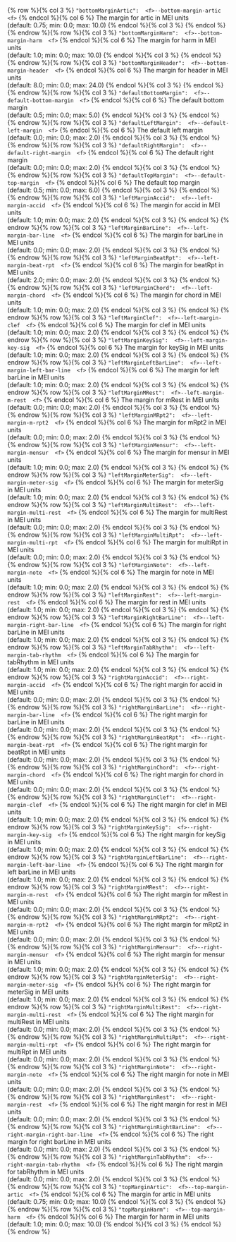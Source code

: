 {% row %}{% col 3 %} <span class="lang1">`"bottomMarginArtic":  <f>`</span><span class="lang2">`--bottom-margin-artic  <f>`</span> {% endcol %}{% col 6 %} The margin for artic in MEI units<br/>(default: 0.75; min: 0.0; max: 10.0) {% endcol %}{% col 3 %}  {% endcol %}
{% endrow %}{% row %}{% col 3 %} <span class="lang1">`"bottomMarginHarm":  <f>`</span><span class="lang2">`--bottom-margin-harm  <f>`</span> {% endcol %}{% col 6 %} The margin for harm in MEI units<br/>(default: 1.0; min: 0.0; max: 10.0) {% endcol %}{% col 3 %}  {% endcol %}
{% endrow %}{% row %}{% col 3 %} <span class="lang1">`"bottomMarginHeader":  <f>`</span><span class="lang2">`--bottom-margin-header  <f>`</span> {% endcol %}{% col 6 %} The margin for header in MEI units<br/>(default: 8.0; min: 0.0; max: 24.0) {% endcol %}{% col 3 %}  {% endcol %}
{% endrow %}{% row %}{% col 3 %} <span class="lang1">`"defaultBottomMargin":  <f>`</span><span class="lang2">`--default-bottom-margin  <f>`</span> {% endcol %}{% col 6 %} The default bottom margin<br/>(default: 0.5; min: 0.0; max: 5.0) {% endcol %}{% col 3 %}  {% endcol %}
{% endrow %}{% row %}{% col 3 %} <span class="lang1">`"defaultLeftMargin":  <f>`</span><span class="lang2">`--default-left-margin  <f>`</span> {% endcol %}{% col 6 %} The default left margin<br/>(default: 0.0; min: 0.0; max: 2.0) {% endcol %}{% col 3 %}  {% endcol %}
{% endrow %}{% row %}{% col 3 %} <span class="lang1">`"defaultRightMargin":  <f>`</span><span class="lang2">`--default-right-margin  <f>`</span> {% endcol %}{% col 6 %} The default right margin<br/>(default: 0.0; min: 0.0; max: 2.0) {% endcol %}{% col 3 %}  {% endcol %}
{% endrow %}{% row %}{% col 3 %} <span class="lang1">`"defaultTopMargin":  <f>`</span><span class="lang2">`--default-top-margin  <f>`</span> {% endcol %}{% col 6 %} The default top margin<br/>(default: 0.5; min: 0.0; max: 6.0) {% endcol %}{% col 3 %}  {% endcol %}
{% endrow %}{% row %}{% col 3 %} <span class="lang1">`"leftMarginAccid":  <f>`</span><span class="lang2">`--left-margin-accid  <f>`</span> {% endcol %}{% col 6 %} The margin for accid in MEI units<br/>(default: 1.0; min: 0.0; max: 2.0) {% endcol %}{% col 3 %}  {% endcol %}
{% endrow %}{% row %}{% col 3 %} <span class="lang1">`"leftMarginBarLine":  <f>`</span><span class="lang2">`--left-margin-bar-line  <f>`</span> {% endcol %}{% col 6 %} The margin for barLine in MEI units<br/>(default: 0.0; min: 0.0; max: 2.0) {% endcol %}{% col 3 %}  {% endcol %}
{% endrow %}{% row %}{% col 3 %} <span class="lang1">`"leftMarginBeatRpt":  <f>`</span><span class="lang2">`--left-margin-beat-rpt  <f>`</span> {% endcol %}{% col 6 %} The margin for beatRpt in MEI units<br/>(default: 2.0; min: 0.0; max: 2.0) {% endcol %}{% col 3 %}  {% endcol %}
{% endrow %}{% row %}{% col 3 %} <span class="lang1">`"leftMarginChord":  <f>`</span><span class="lang2">`--left-margin-chord  <f>`</span> {% endcol %}{% col 6 %} The margin for chord in MEI units<br/>(default: 1.0; min: 0.0; max: 2.0) {% endcol %}{% col 3 %}  {% endcol %}
{% endrow %}{% row %}{% col 3 %} <span class="lang1">`"leftMarginClef":  <f>`</span><span class="lang2">`--left-margin-clef  <f>`</span> {% endcol %}{% col 6 %} The margin for clef in MEI units<br/>(default: 1.0; min: 0.0; max: 2.0) {% endcol %}{% col 3 %}  {% endcol %}
{% endrow %}{% row %}{% col 3 %} <span class="lang1">`"leftMarginKeySig":  <f>`</span><span class="lang2">`--left-margin-key-sig  <f>`</span> {% endcol %}{% col 6 %} The margin for keySig in MEI units<br/>(default: 1.0; min: 0.0; max: 2.0) {% endcol %}{% col 3 %}  {% endcol %}
{% endrow %}{% row %}{% col 3 %} <span class="lang1">`"leftMarginLeftBarLine":  <f>`</span><span class="lang2">`--left-margin-left-bar-line  <f>`</span> {% endcol %}{% col 6 %} The margin for left barLine in MEI units<br/>(default: 1.0; min: 0.0; max: 2.0) {% endcol %}{% col 3 %}  {% endcol %}
{% endrow %}{% row %}{% col 3 %} <span class="lang1">`"leftMarginMRest":  <f>`</span><span class="lang2">`--left-margin-m-rest  <f>`</span> {% endcol %}{% col 6 %} The margin for mRest in MEI units<br/>(default: 0.0; min: 0.0; max: 2.0) {% endcol %}{% col 3 %}  {% endcol %}
{% endrow %}{% row %}{% col 3 %} <span class="lang1">`"leftMarginMRpt2":  <f>`</span><span class="lang2">`--left-margin-m-rpt2  <f>`</span> {% endcol %}{% col 6 %} The margin for mRpt2 in MEI units<br/>(default: 0.0; min: 0.0; max: 2.0) {% endcol %}{% col 3 %}  {% endcol %}
{% endrow %}{% row %}{% col 3 %} <span class="lang1">`"leftMarginMensur":  <f>`</span><span class="lang2">`--left-margin-mensur  <f>`</span> {% endcol %}{% col 6 %} The margin for mensur in MEI units<br/>(default: 1.0; min: 0.0; max: 2.0) {% endcol %}{% col 3 %}  {% endcol %}
{% endrow %}{% row %}{% col 3 %} <span class="lang1">`"leftMarginMeterSig":  <f>`</span><span class="lang2">`--left-margin-meter-sig  <f>`</span> {% endcol %}{% col 6 %} The margin for meterSig in MEI units<br/>(default: 1.0; min: 0.0; max: 2.0) {% endcol %}{% col 3 %}  {% endcol %}
{% endrow %}{% row %}{% col 3 %} <span class="lang1">`"leftMarginMultiRest":  <f>`</span><span class="lang2">`--left-margin-multi-rest  <f>`</span> {% endcol %}{% col 6 %} The margin for multiRest in MEI units<br/>(default: 0.0; min: 0.0; max: 2.0) {% endcol %}{% col 3 %}  {% endcol %}
{% endrow %}{% row %}{% col 3 %} <span class="lang1">`"leftMarginMultiRpt":  <f>`</span><span class="lang2">`--left-margin-multi-rpt  <f>`</span> {% endcol %}{% col 6 %} The margin for multiRpt in MEI units<br/>(default: 0.0; min: 0.0; max: 2.0) {% endcol %}{% col 3 %}  {% endcol %}
{% endrow %}{% row %}{% col 3 %} <span class="lang1">`"leftMarginNote":  <f>`</span><span class="lang2">`--left-margin-note  <f>`</span> {% endcol %}{% col 6 %} The margin for note in MEI units<br/>(default: 1.0; min: 0.0; max: 2.0) {% endcol %}{% col 3 %}  {% endcol %}
{% endrow %}{% row %}{% col 3 %} <span class="lang1">`"leftMarginRest":  <f>`</span><span class="lang2">`--left-margin-rest  <f>`</span> {% endcol %}{% col 6 %} The margin for rest in MEI units<br/>(default: 1.0; min: 0.0; max: 2.0) {% endcol %}{% col 3 %}  {% endcol %}
{% endrow %}{% row %}{% col 3 %} <span class="lang1">`"leftMarginRightBarLine":  <f>`</span><span class="lang2">`--left-margin-right-bar-line  <f>`</span> {% endcol %}{% col 6 %} The margin for right barLine in MEI units<br/>(default: 1.0; min: 0.0; max: 2.0) {% endcol %}{% col 3 %}  {% endcol %}
{% endrow %}{% row %}{% col 3 %} <span class="lang1">`"leftMarginTabRhythm":  <f>`</span><span class="lang2">`--left-margin-tab-rhythm  <f>`</span> {% endcol %}{% col 6 %} The margin for tabRhythm in MEI units<br/>(default: 1.0; min: 0.0; max: 2.0) {% endcol %}{% col 3 %}  {% endcol %}
{% endrow %}{% row %}{% col 3 %} <span class="lang1">`"rightMarginAccid":  <f>`</span><span class="lang2">`--right-margin-accid  <f>`</span> {% endcol %}{% col 6 %} The right margin for accid in MEI units<br/>(default: 0.0; min: 0.0; max: 2.0) {% endcol %}{% col 3 %}  {% endcol %}
{% endrow %}{% row %}{% col 3 %} <span class="lang1">`"rightMarginBarLine":  <f>`</span><span class="lang2">`--right-margin-bar-line  <f>`</span> {% endcol %}{% col 6 %} The right margin for barLine in MEI units<br/>(default: 0.0; min: 0.0; max: 2.0) {% endcol %}{% col 3 %}  {% endcol %}
{% endrow %}{% row %}{% col 3 %} <span class="lang1">`"rightMarginBeatRpt":  <f>`</span><span class="lang2">`--right-margin-beat-rpt  <f>`</span> {% endcol %}{% col 6 %} The right margin for beatRpt in MEI units<br/>(default: 0.0; min: 0.0; max: 2.0) {% endcol %}{% col 3 %}  {% endcol %}
{% endrow %}{% row %}{% col 3 %} <span class="lang1">`"rightMarginChord":  <f>`</span><span class="lang2">`--right-margin-chord  <f>`</span> {% endcol %}{% col 6 %} The right margin for chord in MEI units<br/>(default: 0.0; min: 0.0; max: 2.0) {% endcol %}{% col 3 %}  {% endcol %}
{% endrow %}{% row %}{% col 3 %} <span class="lang1">`"rightMarginClef":  <f>`</span><span class="lang2">`--right-margin-clef  <f>`</span> {% endcol %}{% col 6 %} The right margin for clef in MEI units<br/>(default: 1.0; min: 0.0; max: 2.0) {% endcol %}{% col 3 %}  {% endcol %}
{% endrow %}{% row %}{% col 3 %} <span class="lang1">`"rightMarginKeySig":  <f>`</span><span class="lang2">`--right-margin-key-sig  <f>`</span> {% endcol %}{% col 6 %} The right margin for keySig in MEI units<br/>(default: 1.0; min: 0.0; max: 2.0) {% endcol %}{% col 3 %}  {% endcol %}
{% endrow %}{% row %}{% col 3 %} <span class="lang1">`"rightMarginLeftBarLine":  <f>`</span><span class="lang2">`--right-margin-left-bar-line  <f>`</span> {% endcol %}{% col 6 %} The right margin for left barLine in MEI units<br/>(default: 1.0; min: 0.0; max: 2.0) {% endcol %}{% col 3 %}  {% endcol %}
{% endrow %}{% row %}{% col 3 %} <span class="lang1">`"rightMarginMRest":  <f>`</span><span class="lang2">`--right-margin-m-rest  <f>`</span> {% endcol %}{% col 6 %} The right margin for mRest in MEI units<br/>(default: 0.0; min: 0.0; max: 2.0) {% endcol %}{% col 3 %}  {% endcol %}
{% endrow %}{% row %}{% col 3 %} <span class="lang1">`"rightMarginMRpt2":  <f>`</span><span class="lang2">`--right-margin-m-rpt2  <f>`</span> {% endcol %}{% col 6 %} The right margin for mRpt2 in MEI units<br/>(default: 0.0; min: 0.0; max: 2.0) {% endcol %}{% col 3 %}  {% endcol %}
{% endrow %}{% row %}{% col 3 %} <span class="lang1">`"rightMarginMensur":  <f>`</span><span class="lang2">`--right-margin-mensur  <f>`</span> {% endcol %}{% col 6 %} The right margin for mensur in MEI units<br/>(default: 1.0; min: 0.0; max: 2.0) {% endcol %}{% col 3 %}  {% endcol %}
{% endrow %}{% row %}{% col 3 %} <span class="lang1">`"rightMarginMeterSig":  <f>`</span><span class="lang2">`--right-margin-meter-sig  <f>`</span> {% endcol %}{% col 6 %} The right margin for meterSig in MEI units<br/>(default: 1.0; min: 0.0; max: 2.0) {% endcol %}{% col 3 %}  {% endcol %}
{% endrow %}{% row %}{% col 3 %} <span class="lang1">`"rightMarginMultiRest":  <f>`</span><span class="lang2">`--right-margin-multi-rest  <f>`</span> {% endcol %}{% col 6 %} The right margin for multiRest in MEI units<br/>(default: 0.0; min: 0.0; max: 2.0) {% endcol %}{% col 3 %}  {% endcol %}
{% endrow %}{% row %}{% col 3 %} <span class="lang1">`"rightMarginMultiRpt":  <f>`</span><span class="lang2">`--right-margin-multi-rpt  <f>`</span> {% endcol %}{% col 6 %} The right margin for multiRpt in MEI units<br/>(default: 0.0; min: 0.0; max: 2.0) {% endcol %}{% col 3 %}  {% endcol %}
{% endrow %}{% row %}{% col 3 %} <span class="lang1">`"rightMarginNote":  <f>`</span><span class="lang2">`--right-margin-note  <f>`</span> {% endcol %}{% col 6 %} The right margin for note in MEI units<br/>(default: 0.0; min: 0.0; max: 2.0) {% endcol %}{% col 3 %}  {% endcol %}
{% endrow %}{% row %}{% col 3 %} <span class="lang1">`"rightMarginRest":  <f>`</span><span class="lang2">`--right-margin-rest  <f>`</span> {% endcol %}{% col 6 %} The right margin for rest in MEI units<br/>(default: 0.0; min: 0.0; max: 2.0) {% endcol %}{% col 3 %}  {% endcol %}
{% endrow %}{% row %}{% col 3 %} <span class="lang1">`"rightMarginRightBarLine":  <f>`</span><span class="lang2">`--right-margin-right-bar-line  <f>`</span> {% endcol %}{% col 6 %} The right margin for right barLine in MEI units<br/>(default: 0.0; min: 0.0; max: 2.0) {% endcol %}{% col 3 %}  {% endcol %}
{% endrow %}{% row %}{% col 3 %} <span class="lang1">`"rightMarginTabRhythm":  <f>`</span><span class="lang2">`--right-margin-tab-rhythm  <f>`</span> {% endcol %}{% col 6 %} The right margin for tabRhythm in MEI units<br/>(default: 0.0; min: 0.0; max: 2.0) {% endcol %}{% col 3 %}  {% endcol %}
{% endrow %}{% row %}{% col 3 %} <span class="lang1">`"topMarginArtic":  <f>`</span><span class="lang2">`--top-margin-artic  <f>`</span> {% endcol %}{% col 6 %} The margin for artic in MEI units<br/>(default: 0.75; min: 0.0; max: 10.0) {% endcol %}{% col 3 %}  {% endcol %}
{% endrow %}{% row %}{% col 3 %} <span class="lang1">`"topMarginHarm":  <f>`</span><span class="lang2">`--top-margin-harm  <f>`</span> {% endcol %}{% col 6 %} The margin for harm in MEI units<br/>(default: 1.0; min: 0.0; max: 10.0) {% endcol %}{% col 3 %}  {% endcol %}
{% endrow %}